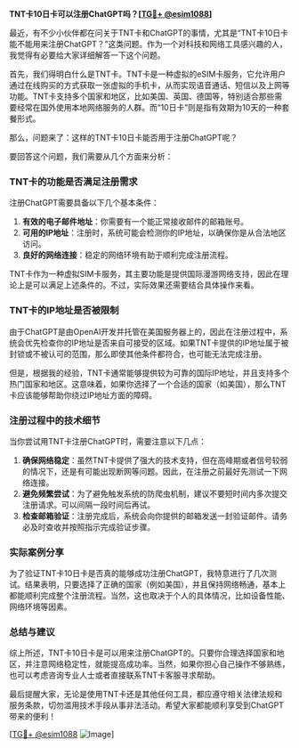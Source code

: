 **TNT卡10日卡可以注册ChatGPT吗？[[TG💪+ @esim1088](https://t.me/s/esim1088)]**

最近，有不少小伙伴都在问关于TNT卡和ChatGPT的事情，尤其是“TNT卡10日卡能不能用来注册ChatGPT？”这类问题。作为一个对科技和网络工具感兴趣的人，我觉得有必要给大家详细解答一下这个问题。

首先，我们得明白什么是TNT卡。TNT卡是一种虚拟的eSIM卡服务，它允许用户通过在线购买的方式获取一张虚拟的手机卡，从而实现语音通话、短信以及上网等功能。TNT卡支持多个国家和地区，比如美国、英国、德国等，特别适合那些需要经常在国外使用本地网络服务的人群。而“10日卡”则是指有效期为10天的一种套餐形式。

那么，问题来了：这样的TNT卡10日卡能否用于注册ChatGPT呢？

要回答这个问题，我们需要从几个方面来分析：

### TNT卡的功能是否满足注册需求

注册ChatGPT需要具备以下几个基本条件：
1. **有效的电子邮件地址**：你需要有一个能正常接收邮件的邮箱账号。
2. **可用的IP地址**：注册时，系统可能会检测你的IP地址，以确保你是从合法地区访问。
3. **良好的网络连接**：稳定的网络环境有助于顺利完成注册流程。

TNT卡作为一种虚拟SIM卡服务，其主要功能是提供国际漫游网络支持，因此在理论上是可以满足上述条件的。不过，实际效果还需要结合具体操作来看。

### TNT卡的IP地址是否被限制

由于ChatGPT是由OpenAI开发并托管在美国服务器上的，因此在注册过程中，系统会优先检查你的IP地址是否来自可接受的区域。如果TNT卡提供的IP地址属于被封锁或不被认可的范围，那么即使其他条件都符合，也可能无法完成注册。

但是，根据我的经验，TNT卡通常能够提供较为可靠的国际IP地址，并且支持多个热门国家和地区。这意味着，如果你选择了一个合适的国家（如美国），那么TNT卡应该能够帮助你绕过IP地址方面的障碍。

### 注册过程中的技术细节

当你尝试用TNT卡注册ChatGPT时，需要注意以下几点：

1. **确保网络稳定**：虽然TNT卡提供了强大的技术支持，但在高峰期或者信号较弱的情况下，还是有可能出现断网等问题。因此，在注册之前最好先测试一下网络连接。
2. **避免频繁尝试**：为了避免触发系统的防爬虫机制，建议不要短时间内多次提交注册请求。可以间隔一段时间后再试。
3. **检查邮箱验证**：注册完成后，系统会向你提供的邮箱发送一封验证邮件。请务必及时查收并按照指示完成验证步骤。

### 实际案例分享

为了验证TNT卡10日卡是否真的能够成功注册ChatGPT，我特意进行了几次测试。结果表明，只要选择了正确的国家（例如美国），并且保持网络畅通，基本上都能顺利完成整个注册流程。当然，这也取决于个人的具体情况，比如设备性能、网络环境等因素。

### 总结与建议

综上所述，TNT卡10日卡是可以用来注册ChatGPT的。只要你合理选择国家和地区，并注意网络稳定性，就能提高成功率。当然，如果你担心自己操作不够熟练，也可以考虑咨询专业人士或者直接联系TNT卡客服寻求帮助。

最后提醒大家，无论是使用TNT卡还是其他任何工具，都应遵守相关法律法规和服务条款，切勿滥用技术手段从事非法活动。希望大家都能顺利享受到ChatGPT带来的便利！

[[TG💪+ @esim1088](https://t.me/s/esim1088) ![Image](https://i.postimg.cc/4NQfJmqS/Snipaste-2025-05-13-00-14-12.png)]